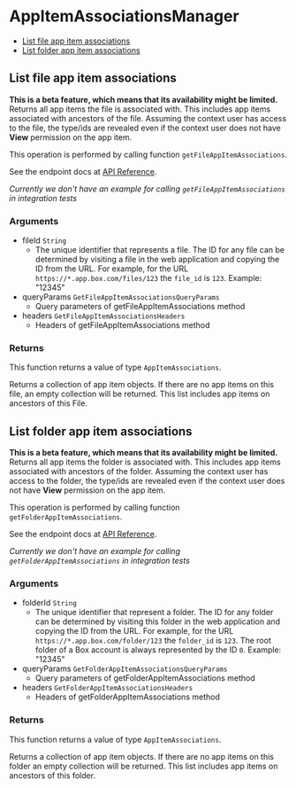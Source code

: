 # AppItemAssociationsManager


- [List file app item associations](#list-file-app-item-associations)
- [List folder app item associations](#list-folder-app-item-associations)

## List file app item associations

**This is a beta feature, which means that its availability might be limited.**
Returns all app items the file is associated with. This includes app items
associated with ancestors of the file. Assuming the context user has access
to the file, the type/ids are revealed even if the context user does not
have **View** permission on the app item.

This operation is performed by calling function `getFileAppItemAssociations`.

See the endpoint docs at
[API Reference](https://developer.box.com/reference/get-files-id-app-item-associations/).

*Currently we don't have an example for calling `getFileAppItemAssociations` in integration tests*

### Arguments

- fileId `String`
  - The unique identifier that represents a file.  The ID for any file can be determined by visiting a file in the web application and copying the ID from the URL. For example, for the URL `https://*.app.box.com/files/123` the `file_id` is `123`. Example: "12345"
- queryParams `GetFileAppItemAssociationsQueryParams`
  - Query parameters of getFileAppItemAssociations method
- headers `GetFileAppItemAssociationsHeaders`
  - Headers of getFileAppItemAssociations method


### Returns

This function returns a value of type `AppItemAssociations`.

Returns a collection of app item objects. If there are no
app items on this file, an empty collection will be returned.
This list includes app items on ancestors of this File.


## List folder app item associations

**This is a beta feature, which means that its availability might be limited.**
Returns all app items the folder is associated with. This includes app items
associated with ancestors of the folder. Assuming the context user has access
to the folder, the type/ids are revealed even if the context user does not
have **View** permission on the app item.

This operation is performed by calling function `getFolderAppItemAssociations`.

See the endpoint docs at
[API Reference](https://developer.box.com/reference/get-folders-id-app-item-associations/).

*Currently we don't have an example for calling `getFolderAppItemAssociations` in integration tests*

### Arguments

- folderId `String`
  - The unique identifier that represent a folder.  The ID for any folder can be determined by visiting this folder in the web application and copying the ID from the URL. For example, for the URL `https://*.app.box.com/folder/123` the `folder_id` is `123`.  The root folder of a Box account is always represented by the ID `0`. Example: "12345"
- queryParams `GetFolderAppItemAssociationsQueryParams`
  - Query parameters of getFolderAppItemAssociations method
- headers `GetFolderAppItemAssociationsHeaders`
  - Headers of getFolderAppItemAssociations method


### Returns

This function returns a value of type `AppItemAssociations`.

Returns a collection of app item objects. If there are no
app items on this folder an empty collection will be returned.
This list includes app items on ancestors of this folder.


